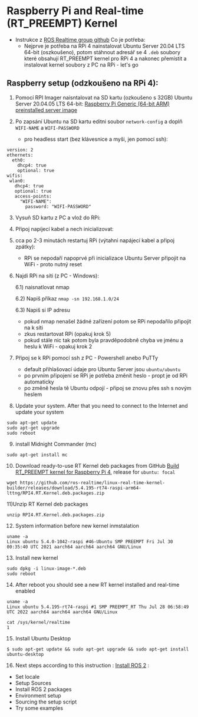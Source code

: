 <div id="RT_PREEMPT">

# Raspberry Pi and Real-time (RT_PREEMPT) Kernel 
- Instrukce z [ROS Realtime group github](https://github.com/ros-realtime/linux-real-time-kernel-builder/tree/v5.4.106-rt54-raspi-arm64-lttng-Latest#deploy-new-kernel-on-raspberry-pi4)
  Co je potřeba: 
  - Nejprve je potřeba na RPi 4 nainstalovat Ubuntu Server 20.04 LTS 64-bit (oszkoušeno), potom stáhnout adresář se 4 `.deb` soubory které obsahují RT_PREEMPT kernel pro RPi 4 a nakonec přemístit a instalovat kernel soubory z PC na RPi - let's go

## Raspberry setup (odzkoušeno na RPi 4):

1) Pomocí RPI Imager naisntalovat na SD kartu (ozkoušeno s 32GB) Ubuntu Server 20.04.05 LTS 64-bit: [Raspberry Pi Generic (64-bit ARM) preinstalled server image](https://cdimage.ubuntu.com/releases/focal/release/ubuntu-20.04.5-preinstalled-server-arm64+raspi.img.xz) 

2) Po zapsání Ubuntu na SD kartu editni soubor `network-config` a doplň `WIFI-NAME` a `WIFI-PASSWORD`
    - pro headless start (bez klávesnice a myši, jen pomocí ssh):

```
version: 2
ethernets:
  eth0:
    dhcp4: true
    optional: true
wifis:
 wlan0:
   dhcp4: true
   optional: true
   access-points:
     "WIFI-NAME":
       password: "WIFI-PASSWORD"
```

3) Vysuň SD kartu z PC a vlož do RPi: 

4) Připoj napíjecí kabel a nech inicializovat:

5) cca po 2-3 minutách restartuj RPi (výtahni napájecí kabel a připoj zpátky):
    - RPi se nepodaří napoprvé při inicializace Ubuntu Server připojit na WiFi - proto nutný reset


6) Najdi RPi na síti (z PC - Windows): 

     6.1) naisnatlovat nmap

     6.2) Napiš příkaz `nmap -sn 192.168.1.0/24`

     6.3) Napiš si IP adresu
     - pokud nmap nenašel žádné zařízení potom se RPi nepodařilo připojit na k síti 
     - zkus restartovat RPi (opakuj krok 5)
     - pokud stále nic tak potom byla pravděpodobně chyba ve jménu a heslu k WiFi - opakuj krok 2

7) Připoj se k RPi pomocí ssh z PC - Powershell anebo PuTTy 
    - default přihlašovací údaje pro Ubuntu Server jsou `ubuntu/ubuntu`
    - po prvním připojení se RPi je potřeba změnit heslo - propt je od RPi automaticky
    - po změně hesla tě Ubuntu odpojí - připoj se znovu přes ssh s novým heslem  
8) Update your system. After that you need to connect to the Internet and update your system
```
sudo apt-get update 
sudo apt-get upgrade
sudo reboot
```
9) install Midnight Commander (mc) 
```
sudo apt-get install mc
```
10) Download ready-to-use RT Kernel deb packages from GitHub [Build RT_PREEMPT kernel for Raspberry Pi 4](https://github.com/ros-realtime/linux-real-time-kernel-builder/releases), release for `ubuntu: focal`
```
wget https://github.com/ros-realtime/linux-real-time-kernel-builder/releases/download/5.4.195-rt74-raspi-arm64-lttng/RPI4.RT.Kernel.deb.packages.zip
```
11)Unzip RT Kernel deb packages 
```
unzip RPI4.RT.Kernel.deb.packages.zip
```
12) System information before new kernel inmstalation
```
uname -a
Linux ubuntu 5.4.0-1042-raspi #46-Ubuntu SMP PREEMPT Fri Jul 30 00:35:40 UTC 2021 aarch64 aarch64 aarch64 GNU/Linux
```
13) Install new kernel
```
sudo dpkg -i linux-image-*.deb
sudo reboot
```
14) After reboot you should see a new RT kernel installed and real-time enabled
```
uname -a
Linux ubuntu 5.4.195-rt74-raspi #1 SMP PREEMPT_RT Thu Jul 28 06:58:49 UTC 2022 aarch64 aarch64 aarch64 GNU/Linux

cat /sys/kernel/realtime
1
```
15) Install Ubuntu Desktop 
```
$ sudo apt-get update && sudo apt-get upgrade && sudo apt-get install ubuntu-desktop
```
16) Next steps according to this instruction : [Install ROS 2](https://docs.ros.org/en/foxy/Installation/Ubuntu-Install-Debians.html) :
  - Set locale
  - Setup Sources
  - Install ROS 2 packages
  - Environment setup
  - Sourcing the setup script
  - Try some examples
